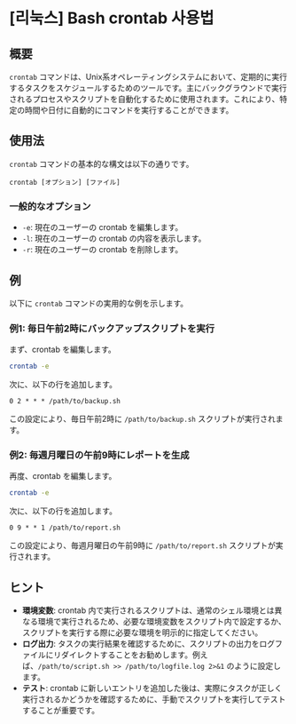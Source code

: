 # [리눅스] Bash crontab 사용법

## 概要
`crontab` コマンドは、Unix系オペレーティングシステムにおいて、定期的に実行するタスクをスケジュールするためのツールです。主にバックグラウンドで実行されるプロセスやスクリプトを自動化するために使用されます。これにより、特定の時間や日付に自動的にコマンドを実行することができます。

## 使用法
`crontab` コマンドの基本的な構文は以下の通りです。

```
crontab [オプション] [ファイル]
```

### 一般的なオプション
- `-e`: 現在のユーザーの crontab を編集します。
- `-l`: 現在のユーザーの crontab の内容を表示します。
- `-r`: 現在のユーザーの crontab を削除します。

## 例
以下に `crontab` コマンドの実用的な例を示します。

### 例1: 毎日午前2時にバックアップスクリプトを実行
まず、crontab を編集します。

```bash
crontab -e
```

次に、以下の行を追加します。

```
0 2 * * * /path/to/backup.sh
```

この設定により、毎日午前2時に `/path/to/backup.sh` スクリプトが実行されます。

### 例2: 毎週月曜日の午前9時にレポートを生成
再度、crontab を編集します。

```bash
crontab -e
```

次に、以下の行を追加します。

```
0 9 * * 1 /path/to/report.sh
```

この設定により、毎週月曜日の午前9時に `/path/to/report.sh` スクリプトが実行されます。

## ヒント
- **環境変数**: crontab 内で実行されるスクリプトは、通常のシェル環境とは異なる環境で実行されるため、必要な環境変数をスクリプト内で設定するか、スクリプトを実行する際に必要な環境を明示的に指定してください。
- **ログ出力**: タスクの実行結果を確認するために、スクリプトの出力をログファイルにリダイレクトすることをお勧めします。例えば、`/path/to/script.sh >> /path/to/logfile.log 2>&1` のように設定します。
- **テスト**: crontab に新しいエントリを追加した後は、実際にタスクが正しく実行されるかどうかを確認するために、手動でスクリプトを実行してテストすることが重要です。